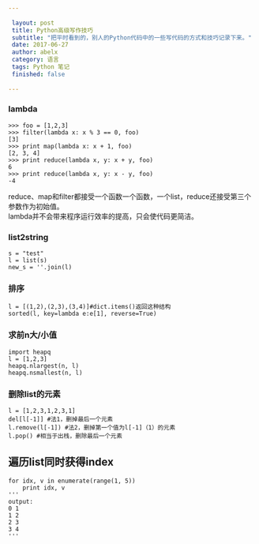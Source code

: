 ```yaml
---
 
 layout: post
 title: Python高级写作技巧
 subtitle: "把平时看到的，别人的Python代码中的一些写代码的方式和技巧记录下来。"
 date: 2017-06-27 
 author: abelx 
 category: 语言
 tags: Python 笔记
 finished: false 
 
--- 
```


### lambda

```
>>> foo = [1,2,3]
>>> filter(lambda x: x % 3 == 0, foo)
[3]
>>> print map(lambda x: x + 1, foo)
[2, 3, 4]
>>> print reduce(lambda x, y: x + y, foo)
6
>>> print reduce(lambda x, y: x - y, foo)
-4	
```
reduce、map和filter都接受一个函数一个函数，一个list，reduce还接受第三个参数作为初始值。  
lambda并不会带来程序运行效率的提高，只会使代码更简洁。
### list2string

```
s = "test"
l = list(s)
new_s = ''.join(l)
```

### 排序
```
l = [(1,2),(2,3),(3,4)]#dict.items()返回这种结构
sorted(l, key=lambda e:e[1], reverse=True)
```

### 求前n大/小值
```
import heapq
l = [1,2,3]
heapq.nlargest(n, l)
heapq.nsmallest(n, l)
```

### 删除list的元素
```
l = [1,2,3,1,2,3,1]
del[l[-1]] #法1，删掉最后一个元素
l.remove(l[-1]) #法2，删掉第一个值为l[-1]（1）的元素
l.pop() #相当于出栈，删除最后一个元素
```
## 遍历list同时获得index
```
for idx, v in enumerate(range(1, 5))
    print idx, v
'''
output:
0 1
1 2
2 3
3 4
'''
```